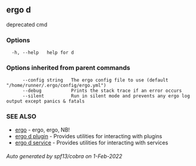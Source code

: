 ## ergo d

deprecated cmd

### Options

```
  -h, --help   help for d
```

### Options inherited from parent commands

```
      --config string   The ergo config file to use (default "/home/runner/.ergo/config/ergo.yml")
      --debug           Prints the stack trace if an error occurs
      --silent          Run in silent mode and prevents any ergo log output except panics & fatals
```

### SEE ALSO

* [ergo](ergo.md)	 - ergo, ergo, NB!
* [ergo d plugin](ergo_d_plugin.md)	 - Provides utilities for interacting with plugins
* [ergo d service](ergo_d_service.md)	 - Provides utilities for interacting with services

###### Auto generated by spf13/cobra on 1-Feb-2022
